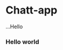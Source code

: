 # Chatt-app
<DOCTYPE html>
  <html>
    <head>
      <tittle>...Hello</tittle>
    </head>
    <body>
      <h3>Hello world</h3>
    </body>
  </html>
